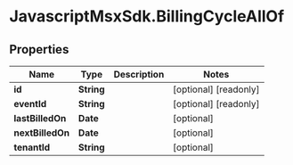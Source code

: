 # JavascriptMsxSdk.BillingCycleAllOf

## Properties

Name | Type | Description | Notes
------------ | ------------- | ------------- | -------------
**id** | **String** |  | [optional] [readonly] 
**eventId** | **String** |  | [optional] [readonly] 
**lastBilledOn** | **Date** |  | [optional] 
**nextBilledOn** | **Date** |  | [optional] 
**tenantId** | **String** |  | [optional] 


